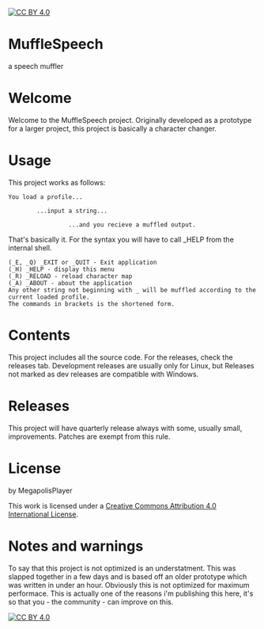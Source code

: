 [![CC BY 4.0][cc-by-shield]][cc-by]

# MuffleSpeech
a speech muffler

# Welcome
Welcome to the MuffleSpeech project.
Originally developed as a prototype for a larger project, this project is basically a character changer.

# Usage
This project works as follows:

    You load a profile...

            ...input a string...
           
                     ...and you recieve a muffled output.
                    
That's basically it. For the syntax you will have to call _HELP from the internal shell.

    (_E, _Q) _EXIT or _QUIT - Exit application
	(_H) _HELP - display this menu
    (_R) _RELOAD - reload character map
	(_A) _ABOUT - about the application
	Any other string not beginning with _ will be muffled according to the current loaded profile.
	The commands in brackets is the shortened form.

# Contents
This project includes all the source code. For the releases, check the releases tab. Development releases are usually only for Linux, but Releases not marked as dev releases are compatible with Windows.


# Releases
This project will have quarterly release always with some, usually small, improvements. Patches are exempt from this rule.

# License
by MegapolisPlayer


This work is licensed under a
[Creative Commons Attribution 4.0 International License][cc-by].

# Notes and warnings
To say that this project is not optimized is an understatment. This was slapped together in a few days and is based off an older prototype which was written in under an hour. Obviously this is not optimized for maximum performace. This is actually one of the reasons i'm publishing this here, it's so that you - the community - can improve on this.

[![CC BY 4.0][cc-by-image]][cc-by]

[cc-by]: http://creativecommons.org/licenses/by/4.0/
[cc-by-image]: https://i.creativecommons.org/l/by/4.0/88x31.png
[cc-by-shield]: https://img.shields.io/badge/License-CC%20BY%204.0-lightgrey.svg
